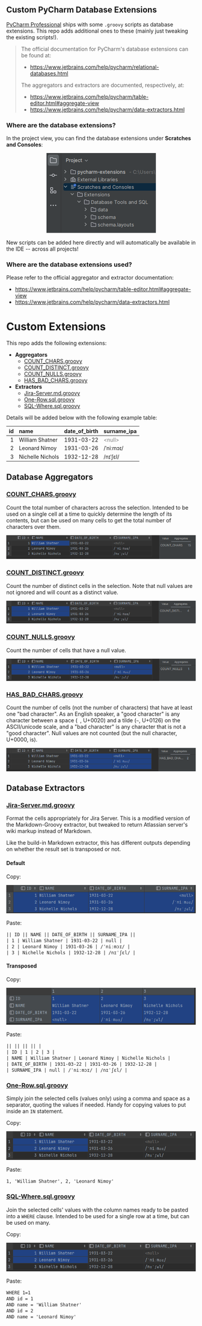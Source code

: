 Custom PyCharm Database Extensions
---
[PyCharm Professional](https://www.jetbrains.com/pycharm) ships with some `.groovy` scripts as database extensions. This repo adds additional ones to these (mainly just tweaking the existing scripts!).

> The official documentation for PyCharm's database extensions can be found at:
> 
> - https://www.jetbrains.com/help/pycharm/relational-databases.html
> 
> The aggregators and extractors are documented, respectively, at:
> - https://www.jetbrains.com/help/pycharm/table-editor.html#aggregate-view
> - https://www.jetbrains.com/help/pycharm/data-extractors.html


### Where are the database extensions?

In the project view, you can find the database extensions under **Scratches and Consoles**:

<div style="text-align: center;">

![database-extensions](docs/database-extensions.png)

</div>

New scripts can be added here directly and will automatically be available in the IDE -- across all projects!


### Where are the database extensions used?

Please refer to the official aggregator and extractor documentation:
- https://www.jetbrains.com/help/pycharm/table-editor.html#aggregate-view
- https://www.jetbrains.com/help/pycharm/data-extractors.html


# Custom Extensions

This repo adds the following extensions:

- **Aggregators**
  - [COUNT_CHARS.groovy](pycharm-extensions/data/aggregators/COUNT_CHARS.groovy)
  - [COUNT_DISTINCT.groovy](pycharm-extensions/data/aggregators/COUNT_DISTINCT.groovy)
  - [COUNT_NULLS.groovy](pycharm-extensions/data/aggregators/COUNT_NULLS.groovy)
  - [HAS_BAD_CHARS.groovy](pycharm-extensions/data/aggregators/HAS_BAD_CHARS.groovy)
- **Extractors**
  - [Jira-Server.md.groovy](pycharm-extensions/data/extractors/Jira-Server.md.groovy)
  - [One-Row.sql.groovy](pycharm-extensions/data/extractors/One-Row.sql.groovy)
  - [SQL-Where.sql.groovy](pycharm-extensions/data/extractors/SQL-Where.sql.groovy)

Details will be added below with the following example table:

|  id | name             | date_of_birth | surname_ipa                              |
|----:|:-----------------|:--------------|:-----------------------------------------|
|   1 | William Shatner  | 1931-03-22    | <span style="color:grey">\<null\></span> |
|   2 | Leonard Nimoy    | 1931-03-26    | /ˈniːmɔɪ/                                |
|   3 | Nichelle Nichols | 1932-12-28    | /nɪˈʃɛl/                                 |


## Database Aggregators

### [COUNT_CHARS.groovy](pycharm-extensions/data/aggregators/COUNT_CHARS.groovy)

Count the total number of characters across the selection. Intended to be used on a single cell at a time to quickly determine the length of its contents, but can be used on many cells to get the total number of characters over them.

![count-chars-groovy](docs/count-chars-groovy.png)


### [COUNT_DISTINCT.groovy](pycharm-extensions/data/aggregators/COUNT_DISTINCT.groovy)

Count the number of distinct cells in the selection. Note that null values are not ignored and will count as a distinct value.

![count-distinct-groovy](docs/count-distinct-groovy.png)


### [COUNT_NULLS.groovy](pycharm-extensions/data/aggregators/COUNT_NULLS.groovy)

Count the number of cells that have a null value.

![count-nulls-groovy](docs/count-nulls-groovy.png)


### [HAS_BAD_CHARS.groovy](pycharm-extensions/data/aggregators/HAS_BAD_CHARS.groovy)

Count the number of cells (not the number of characters) that have at least one "bad character". As an English speaker, a "good character" is any character between a space (` `, U+0020) and a tilde (`~`, U+0126) on the ASCII/unicode scale, and a "bad character" is any character that is not a "good character". Null values are not counted (but the null character, U+0000, is).

![has-bad-chars-groovy](docs/has-bad-chars-groovy.png)


## Database Extractors

### [Jira-Server.md.groovy](pycharm-extensions/data/extractors/Jira-Server.md.groovy)

Format the cells appropriately for Jira Server. This is a modified version of the Markdown-Groovy extractor, but tweaked to return Atlassian server's wiki markup instead of Markdown.

Like the build-in Markdown extractor, this has different outputs depending on whether the result set is transposed or not.

#### Default

Copy:

![jira-server-md-groovy-default](docs/jira-server-md-groovy-default.png)

Paste:
```
|| ID || NAME || DATE_OF_BIRTH || SURNAME_IPA ||
| 1 | William Shatner | 1931-03-22 | null |
| 2 | Leonard Nimoy | 1931-03-26 | /ˈniːmɔɪ/ |
| 3 | Nichelle Nichols | 1932-12-28 | /nɪˈʃɛl/ |
```

#### Transposed

Copy:

![jira-server-md-groovy-transposed](docs/jira-server-md-groovy-transposed.png)

Paste:
```
|| || || || |
| ID | 1 | 2 | 3 |
| NAME | William Shatner | Leonard Nimoy | Nichelle Nichols |
| DATE_OF_BIRTH | 1931-03-22 | 1931-03-26 | 1932-12-28 |
| SURNAME_IPA | null | /ˈniːmɔɪ/ | /nɪˈʃɛl/ |
```


### [One-Row.sql.groovy](pycharm-extensions/data/extractors/One-Row.sql.groovy)

Simply join the selected cells (values only) using a comma and space as a separator, quoting the values if needed. Handy for copying values to put inside an `IN` statement.

Copy:

![one-row-sql-groovy](docs/one-row-sql-groovy.png)

Paste:
```
1, 'William Shatner', 2, 'Leonard Nimoy'
```


### [SQL-Where.sql.groovy](pycharm-extensions/data/extractors/SQL-Where.sql.groovy)

Join the selected cells' values with the column names ready to be pasted into a `WHERE` clause. Intended to be used for a single row at a time, but can be used on many.

Copy:

![one-row-sql-groovy](docs/one-row-sql-groovy.png)

Paste:
```
WHERE 1=1
AND id = 1
AND name = 'William Shatner'
AND id = 2
AND name = 'Leonard Nimoy'
```
